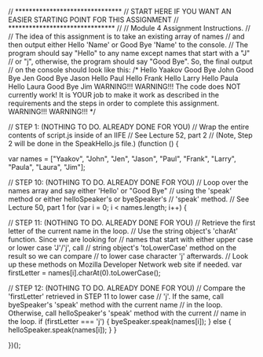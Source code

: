 // ******************************* 
// START HERE IF YOU WANT AN EASIER STARTING POINT FOR THIS ASSIGNMENT
// *******************************
//
// Module 4 Assignment Instructions.
//
// The idea of this assignment is to take an existing array of names
// and then output either Hello 'Name' or Good Bye 'Name' to the console.
// The program should say "Hello" to any name except names that start with a "J"
// or "j", otherwise, the program should say "Good Bye". So, the final output
// on the console should look like this:
/*
Hello Yaakov
Good Bye John
Good Bye Jen
Good Bye Jason
Hello Paul
Hello Frank
Hello Larry
Hello Paula
Hello Laura
Good Bye Jim
WARNING!!! WARNING!!!
The code does NOT currently work! It is YOUR job to make it work
as described in the requirements and the steps in order to complete this
assignment.
WARNING!!! WARNING!!!
*/

// STEP 1: (NOTHING TO DO. ALREADY DONE FOR YOU)
// Wrap the entire contents of script.js inside of an IIFE
// See Lecture 52, part 2
// (Note, Step 2 will be done in the SpeakHello.js file.)
(function () {

var names = ["Yaakov", "John", "Jen", "Jason", "Paul", "Frank", "Larry", "Paula", "Laura", "Jim"];

// STEP 10: (NOTHING TO DO. ALREADY DONE FOR YOU)
// Loop over the names array and say either 'Hello' or "Good Bye"
// using the 'speak' method or either helloSpeaker's or byeSpeaker's
// 'speak' method.
// See Lecture 50, part 1
for (var i = 0; i < names.length; i++) {

  // STEP 11: (NOTHING TO DO. ALREADY DONE FOR YOU)
  // Retrieve the first letter of the current name in the loop.
  // Use the string object's 'charAt' function. Since we are looking for
  // names that start with either upper case or lower case 'J'/'j', call
  // string object's 'toLowerCase' method on the result so we can compare
  // to lower case character 'j' afterwards.
  // Look up these methods on Mozilla Developer Network web site if needed.
  var firstLetter = names[i].charAt(0).toLowerCase();

  // STEP 12: (NOTHING TO DO. ALREADY DONE FOR YOU)
  // Compare the 'firstLetter' retrieved in STEP 11 to lower case
  // 'j'. If the same, call byeSpeaker's 'speak' method with the current name
  // in the loop. Otherwise, call helloSpeaker's 'speak' method with the current
  // name in the loop.
  if (firstLetter === 'j') {
    byeSpeaker.speak(names[i]);
  } else {
    helloSpeaker.speak(names[i]);
  }
}

})();
